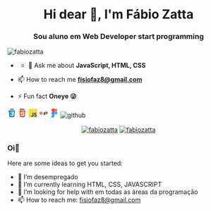 <h1 align="center">Hi dear 👋, I'm Fábio Zatta</h1>
<h3 align="center">Sou aluno em Web Developer start programming</h3>
<p align="left"> <img src="https://i.imgur.com/pIGUlCo.jpg?1" alt="fabiozatta" /> </p>

- - 💬 Ask me about **JavaScript, HTML, CSS**

- 📫 How to reach me **fisiofaz8@gmail.com**

- ⚡ Fun fact **Oneye 😜**

<p align="left">
  <img src="https://github.com/devicons/devicon/blob/master/icons/css3/css3-original-wordmark.svg" alt="css3"  width="20" height="20"/>
  <img src="https://github.com/devicons/devicon/blob/master/icons/html5/html5-original-wordmark.svg" alt="html5"  width="20" height="20"/>
  <img src="https://github.com/devicons/devicon/blob/master/icons/javascript/javascript-original.svg" alt="javascript" width="20" height="20"/>
  <img src="https://github.com/devicons/devicon/blob/master/icons/git/git-original-wordmark.svg" alt="git" width="20" height="20"/>
  <img src="https://github.com/devicons/devicon/blob/master/icons/figma/figma-original.svg" alt="figma" width="20" height="20"/>
  <img src="https://https://github.com/devicons/devicon/blob/master/icons/github/github-original-wordmark.svg" alt="github" width="20" height="20"/>
</p>

<p align="center">
<a href="https://www.linkedin.com/in/f%C3%A1bio-zatta-bb2212177/" target="blank"><img align="center" alt="fabiozatta" height="20" width="20" /></a>
<a href="https://www.instagram.com/fisiofaz8/?hl=pt-br" target="blank"><img align="center" alt="fabiozatta" height="20" width="20" /></a>
</p>




### Oi👋


Here are some ideas to get you started:

- 🔭 I’m desempregado
- 🌱 I’m currently learning HTML, CSS, JAVASCRIPT
- 🤔 I’m looking for help with em todas as áreas da programação
- 📫 How to reach me: fisiofaz8@gmail.com

